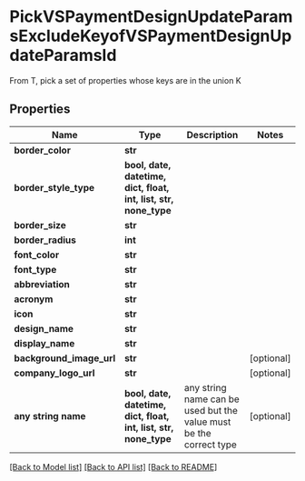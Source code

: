 # PickVSPaymentDesignUpdateParamsExcludeKeyofVSPaymentDesignUpdateParamsId

From T, pick a set of properties whose keys are in the union K

## Properties
Name | Type | Description | Notes
------------ | ------------- | ------------- | -------------
**border_color** | **str** |  | 
**border_style_type** | **bool, date, datetime, dict, float, int, list, str, none_type** |  | 
**border_size** | **str** |  | 
**border_radius** | **int** |  | 
**font_color** | **str** |  | 
**font_type** | **str** |  | 
**abbreviation** | **str** |  | 
**acronym** | **str** |  | 
**icon** | **str** |  | 
**design_name** | **str** |  | 
**display_name** | **str** |  | 
**background_image_url** | **str** |  | [optional] 
**company_logo_url** | **str** |  | [optional] 
**any string name** | **bool, date, datetime, dict, float, int, list, str, none_type** | any string name can be used but the value must be the correct type | [optional]

[[Back to Model list]](../README.md#documentation-for-models) [[Back to API list]](../README.md#documentation-for-api-endpoints) [[Back to README]](../README.md)



